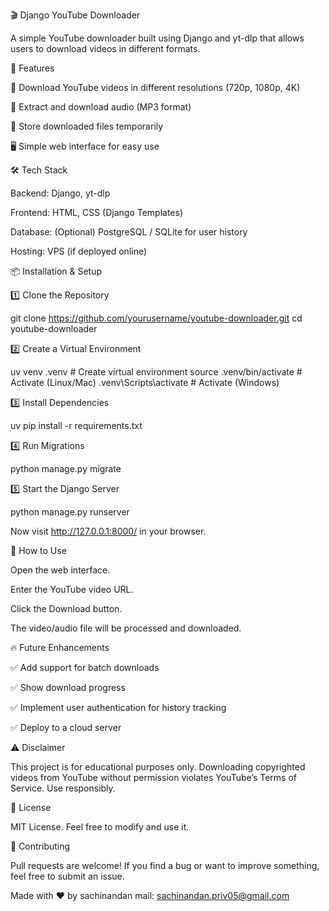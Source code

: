 🎬 Django YouTube Downloader

A simple YouTube downloader built using Django and yt-dlp that allows users to download videos in different formats.

🚀 Features

🎥 Download YouTube videos in different resolutions (720p, 1080p, 4K)

🎵 Extract and download audio (MP3 format)

📂 Store downloaded files temporarily

🖥️ Simple web interface for easy use

🛠️ Tech Stack

Backend: Django, yt-dlp

Frontend: HTML, CSS (Django Templates)

Database: (Optional) PostgreSQL / SQLite for user history

Hosting: VPS (if deployed online)

📦 Installation & Setup

1️⃣ Clone the Repository

git clone https://github.com/yourusername/youtube-downloader.git
cd youtube-downloader

2️⃣ Create a Virtual Environment

uv venv .venv  # Create virtual environment
source .venv/bin/activate  # Activate (Linux/Mac)
.venv\Scripts\activate  # Activate (Windows)

3️⃣ Install Dependencies

uv pip install -r requirements.txt

4️⃣ Run Migrations

python manage.py migrate

5️⃣ Start the Django Server

python manage.py runserver

Now visit http://127.0.0.1:8000/ in your browser.

🎯 How to Use

Open the web interface.

Enter the YouTube video URL.

Click the Download button.

The video/audio file will be processed and downloaded.

🔥 Future Enhancements

✅ Add support for batch downloads

✅ Show download progress

✅ Implement user authentication for history tracking

✅ Deploy to a cloud server

⚠️ Disclaimer

This project is for educational purposes only. Downloading copyrighted videos from YouTube without permission violates YouTube’s Terms of Service. Use responsibly.

📝 License

MIT License. Feel free to modify and use it.

🙌 Contributing

Pull requests are welcome! If you find a bug or want to improve something, feel free to submit an issue.

Made with ❤️ by sachinandan 
mail: sachinandan.priv05@gmail.com

